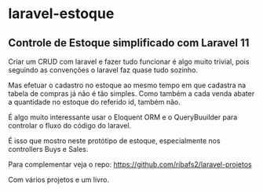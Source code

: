 # laravel-estoque

## Controle de Estoque simplificado com Laravel 11

Criar um CRUD com laravel e fazer tudo funcionar é algo muito trivial, pois seguindo as convenções o  laravel faz quase tudo sozinho.

Mas efetuar o cadastro no estoque ao mesmo tempo em que cadastra na tabela de compras já não é tão simples. Como também a cada venda abater a quantidade no estoque do referido id, também não. 

É algo muito interessante usar o Eloquent ORM e o QueryBuuilder para controlar o fluxo do código do laravel.

É isso que mostro neste protótipo de estoque, especialmente nos controllers Buys e Sales.

Para complementar veja o repo:
https://github.com/ribafs2/laravel-projetos

Com vários projetos e um livro.


